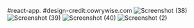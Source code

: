 #react-app.
#design-credit:cowrywise.com
![Screenshot (38)](https://user-images.githubusercontent.com/46995138/55250447-78418f80-524e-11e9-92ed-16ab77ae62c9.png)
![Screenshot (39)](https://user-images.githubusercontent.com/46995138/55250448-78da2600-524e-11e9-9b5c-a53cdc2f381c.png)
![Screenshot (40)](https://user-images.githubusercontent.com/46995138/55250444-78418f80-524e-11e9-81cd-eaa6f9b36277.png)
![Screenshot (2)](https://user-images.githubusercontent.com/46995138/55250213-f487a300-524d-11e9-90f4-aab7ce093b09.png)
